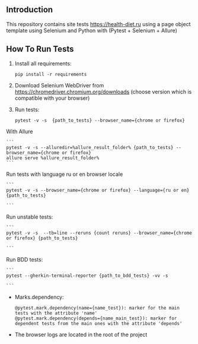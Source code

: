 Introduction
------------

This repository contains site tests https://health-diet.ru using a page object template
using Selenium and Python with (Pytest + Selenium + Allure)




How To Run Tests
----------------

1) Install all requirements:

    ```
    pip install -r requirements
    ```

2) Download Selenium WebDriver from https://chromedriver.chromium.org/downloads (choose version which is compatible with your browser)

3) Run tests:

    ```
    pytest -v -s  {path_to_tests} --browser_name={chrome or firefox}
    ```
With Allure

    ```
    pytest -v -s --alluredir=%allure_result_folder% {path_to_tests} --browser_name={chrome or firefox}
    allure serve %allure_result_folder%
    ```

Run tests with language ru or en browser locale 

    ```
    pytest -v -s --browser_name={chrome or firefox} --language={ru or en} {path_to_tests}

    ```

Run unstable tests:

    ```
    pytest -v -s  --tb=line --reruns {count reruns} --browser_name={chrome or firefox} {path_to_tests}

    ```
Run BDD tests:

    ```
    pytest --gherkin-terminal-reporter {path_to_bdd_tests} -vv -s 

    ```

* Marks.dependency:
   
    ```
    @pytest.mark.dependency(name={name_test}): marker for the main tests with the attribute 'name'
    @pytest.mark.dependency(depends={name_main_test}): marker for dependent tests from the main ones with the attribute 'depends'
    ```

* The browser logs are located in the root of the project


